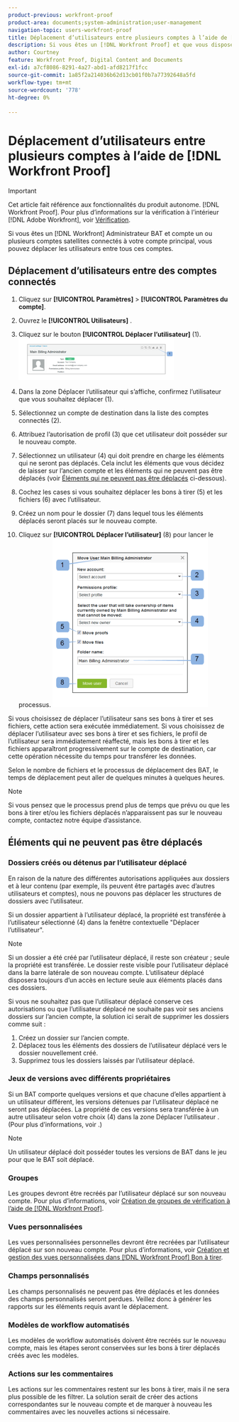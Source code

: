 ```yaml
---
product-previous: workfront-proof
product-area: documents;system-administration;user-management
navigation-topic: users-workfront-proof
title: Déplacement d’utilisateurs entre plusieurs comptes à l’aide de [!DNL Workfront Proof]
description: Si vous êtes un [!DNL Workfront Proof] et que vous disposez d’un ou de plusieurs comptes satellites connectés à votre compte principal, vous pouvez déplacer les utilisateurs entre tous ces comptes.
author: Courtney
feature: Workfront Proof, Digital Content and Documents
exl-id: a7cf8086-8291-4a27-abd1-afd8217f1fcc
source-git-commit: 1a85f2a214036b62d13cb01f0b7a77392648a5fd
workflow-type: tm+mt
source-wordcount: '778'
ht-degree: 0%

---
```


# Déplacement d’utilisateurs entre plusieurs comptes à l’aide de [!DNL Workfront Proof]

>[!IMPORTANT]
>
>Cet article fait référence aux fonctionnalités du produit autonome. [!DNL Workfront Proof]. Pour plus d’informations sur la vérification à l’intérieur [!DNL Adobe Workfront], voir [Vérification](../../../review-and-approve-work/proofing/proofing.md).

Si vous êtes un [!DNL Workfront] Administrateur BAT et compte un ou plusieurs comptes satellites connectés à votre compte principal, vous pouvez déplacer les utilisateurs entre tous ces comptes.

## Déplacement d’utilisateurs entre des comptes connectés

1. Cliquez sur **[!UICONTROL Paramètres]** > **[!UICONTROL Paramètres du compte]**.

1. Ouvrez le **[!UICONTROL Utilisateurs]** .
1. Cliquez sur le bouton **[!UICONTROL Déplacer l’utilisateur]** (1). ![Move_user2.png](assets/move-user2-350x95.png)

1. Dans la zone Déplacer l’utilisateur qui s’affiche, confirmez l’utilisateur que vous souhaitez déplacer (1).
1. Sélectionnez un compte de destination dans la liste des comptes connectés (2).
1. Attribuez l’autorisation de profil (3) que cet utilisateur doit posséder sur le nouveau compte.
1. Sélectionnez un utilisateur (4) qui doit prendre en charge les éléments qui ne seront pas déplacés.
Cela inclut les éléments que vous décidez de laisser sur l’ancien compte et les éléments qui ne peuvent pas être déplacés (voir [Éléments qui ne peuvent pas être déplacés](https://support.workfront.com/knowledge/articles/115004087708/en-us?brand_id=662728&amp;return_to=%2Fhc%2Fen-us%2Farticles%2F115004087708#Items-that-can&#39;t-be-moved) ci-dessous).

1. Cochez les cases si vous souhaitez déplacer les bons à tirer (5) et les fichiers (6) avec l’utilisateur.
1. Créez un nom pour le dossier (7) dans lequel tous les éléments déplacés seront placés sur le nouveau compte.
1. Cliquez sur **[!UICONTROL Déplacer l’utilisateur]** (8) pour lancer le processus.
   ![Moving_users_pop-up.png](assets/moving-users-pop-up-350x380.png)

Si vous choisissez de déplacer l’utilisateur sans ses bons à tirer et ses fichiers, cette action sera exécutée immédiatement. Si vous choisissez de déplacer l’utilisateur avec ses bons à tirer et ses fichiers, le profil de l’utilisateur sera immédiatement réaffecté, mais les bons à tirer et les fichiers apparaîtront progressivement sur le compte de destination, car cette opération nécessite du temps pour transférer les données.

Selon le nombre de fichiers et le processus de déplacement des BAT, le temps de déplacement peut aller de quelques minutes à quelques heures.

>[!NOTE]
>
>Si vous pensez que le processus prend plus de temps que prévu ou que les bons à tirer et/ou les fichiers déplacés n’apparaissent pas sur le nouveau compte, contactez notre équipe d’assistance.

## Éléments qui ne peuvent pas être déplacés

### Dossiers créés ou détenus par l’utilisateur déplacé

En raison de la nature des différentes autorisations appliquées aux dossiers et à leur contenu (par exemple, ils peuvent être partagés avec d’autres utilisateurs et comptes), nous ne pouvons pas déplacer les structures de dossiers avec l’utilisateur.

Si un dossier appartient à l’utilisateur déplacé, la propriété est transférée à l’utilisateur sélectionné (4) dans la fenêtre contextuelle &quot;Déplacer l’utilisateur&quot;.

>[!NOTE]
>
>Si un dossier a été créé par l’utilisateur déplacé, il reste son créateur ; seule la propriété est transférée. Le dossier reste visible pour l’utilisateur déplacé dans la barre latérale de son nouveau compte. L’utilisateur déplacé disposera toujours d’un accès en lecture seule aux éléments placés dans ces dossiers.

Si vous ne souhaitez pas que l’utilisateur déplacé conserve ces autorisations ou que l’utilisateur déplacé ne souhaite pas voir ses anciens dossiers sur l’ancien compte, la solution ici serait de supprimer les dossiers comme suit :

1. Créez un dossier sur l’ancien compte.
1. Déplacez tous les éléments des dossiers de l’utilisateur déplacé vers le dossier nouvellement créé.
1. Supprimez tous les dossiers laissés par l’utilisateur déplacé.

### Jeux de versions avec différents propriétaires

Si un BAT comporte quelques versions et que chacune d’elles appartient à un utilisateur différent, les versions détenues par l’utilisateur déplacé ne seront pas déplacées. La propriété de ces versions sera transférée à un autre utilisateur selon votre choix (4) dans la zone Déplacer l’utilisateur . (Pour plus d’informations, voir .)

>[!NOTE]
>
>Un utilisateur déplacé doit posséder toutes les versions de BAT dans le jeu pour que le BAT soit déplacé.

### Groupes

Les groupes devront être recréés par l’utilisateur déplacé sur son nouveau compte. Pour plus d’informations, voir [Création de groupes de vérification à l’aide de [!DNL Workfront Proof]](../../../workfront-proof/wp-mnguserscontacts/groups/create-proofing-groups.md).

### Vues personnalisées

Les vues personnalisées personnelles devront être recréées par l’utilisateur déplacé sur son nouveau compte. Pour plus d’informations, voir [Création et gestion des vues personnalisées dans [!DNL Workfront Proof] Bon à tirer](../../../workfront-proof/wp-work-proofsfiles/manage-your-work/create-and-manage-custom-views.md).

### Champs personnalisés

Les champs personnalisés ne peuvent pas être déplacés et les données des champs personnalisés seront perdues. Veillez donc à générer les rapports sur les éléments requis avant le déplacement.

### Modèles de workflow automatisés

Les modèles de workflow automatisés doivent être recréés sur le nouveau compte, mais les étapes seront conservées sur les bons à tirer déplacés créés avec les modèles.

### Actions sur les commentaires

Les actions sur les commentaires restent sur les bons à tirer, mais il ne sera plus possible de les filtrer. La solution serait de créer des actions correspondantes sur le nouveau compte et de marquer à nouveau les commentaires avec les nouvelles actions si nécessaire.
